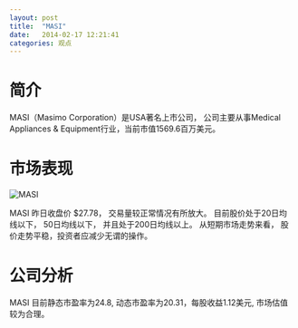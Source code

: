 ```yaml
---
layout: post
title:  "MASI"
date:   2014-02-17 12:21:41
categories: 观点
---
```


# 简介
MASI（Masimo Corporation）是USA著名上市公司，
公司主要从事Medical Appliances & Equipment行业，当前市值1569.6百万美元。

# 市场表现

![MASI](http://finviz.com/chart.ashx?t=MASI&ty=c&ta=1&p=d&s=l)

MASI 昨日收盘价 $27.78，
交易量较正常情况有所放大。
目前股价处于20日均线以下，
50日均线以下，
并且处于200日均线以上。
从短期市场走势来看，
股价走势平稳，投资者应减少无谓的操作。

# 公司分析
MASI 目前静态市盈率为24.8, 动态市盈率为20.31，每股收益1.12美元,
市场估值较为合理。
